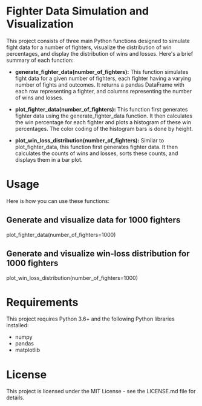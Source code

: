 # Fighter Data Simulation and Visualization

This project consists of three main Python functions designed to simulate fight data for a number of fighters, visualize the distribution of win percentages, and display the distribution of wins and losses. Here's a brief summary of each function:

* __generate_fighter_data(number_of_fighters):__ This function simulates fight data for a given number of fighters, each fighter having a varying number of fights and outcomes. It returns a pandas DataFrame with each row representing a fighter, and columns representing the number of wins and losses.

* __plot_fighter_data(number_of_fighters):__ This function first generates fighter data using the generate_fighter_data function. It then calculates the win percentage for each fighter and plots a histogram of these win percentages. The color coding of the histogram bars is done by height.

* __plot_win_loss_distribution(number_of_fighters):__ Similar to plot_fighter_data, this function first generates fighter data. It then calculates the counts of wins and losses, sorts these counts, and displays them in a bar plot.

# Usage

Here is how you can use these functions:

## Generate and visualize data for 1000 fighters
plot_fighter_data(number_of_fighters=1000)

## Generate and visualize win-loss distribution for 1000 fighters
plot_win_loss_distribution(number_of_fighters=1000)

# Requirements
This project requires Python 3.6+ and the following Python libraries installed:

* numpy
* pandas
* matplotlib

# License
This project is licensed under the MIT License - see the LICENSE.md file for details.

